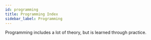 ```yaml
---
id: programming
title: Programming Index
sidebar_label: Programming
---
```


Programming includes a lot of theory, but is learned through practice.
